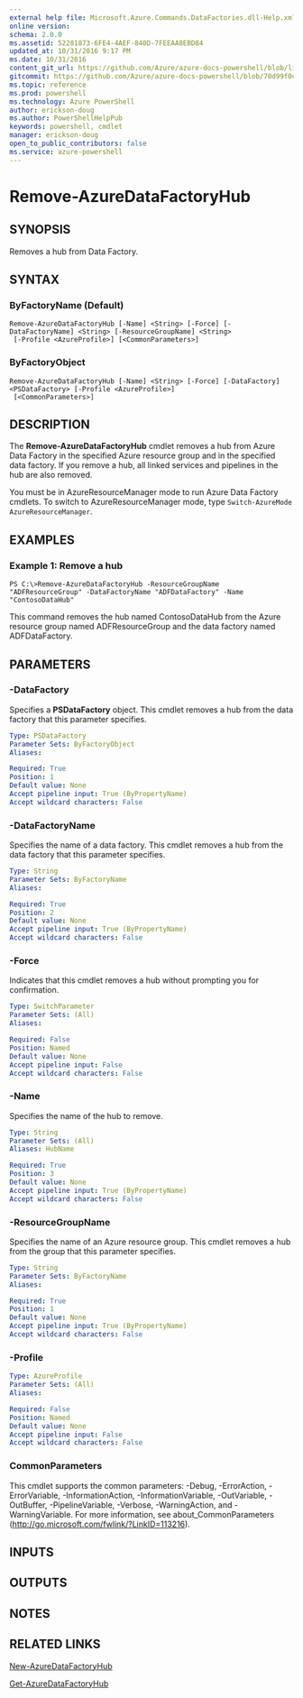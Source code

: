 ```yaml
---
external help file: Microsoft.Azure.Commands.DataFactories.dll-Help.xml
online version: 
schema: 2.0.0
ms.assetid: 52281873-6FE4-4AEF-840D-7FEEAA8EBD84
updated_at: 10/31/2016 9:17 PM
ms.date: 10/31/2016
content_git_url: https://github.com/Azure/azure-docs-powershell/blob/live/azureps-cmdlets-docs/ResourceManager/AzureRM.DataFactories/v0.9.8/Remove-AzureDataFactoryHub.md
gitcommit: https://github.com/Azure/azure-docs-powershell/blob/70d99f0e924efe152eb73454f7898f92d5a5db64/azureps-cmdlets-docs/ResourceManager/AzureRM.DataFactories/v0.9.8/Remove-AzureDataFactoryHub.md
ms.topic: reference
ms.prod: powershell
ms.technology: Azure PowerShell
author: erickson-doug
ms.author: PowerShellHelpPub
keywords: powershell, cmdlet
manager: erickson-doug
open_to_public_contributors: false
ms.service: azure-powershell
---
```


# Remove-AzureDataFactoryHub

## SYNOPSIS
Removes a hub from Data Factory.

## SYNTAX

### ByFactoryName (Default)
```
Remove-AzureDataFactoryHub [-Name] <String> [-Force] [-DataFactoryName] <String> [-ResourceGroupName] <String>
 [-Profile <AzureProfile>] [<CommonParameters>]
```

### ByFactoryObject
```
Remove-AzureDataFactoryHub [-Name] <String> [-Force] [-DataFactory] <PSDataFactory> [-Profile <AzureProfile>]
 [<CommonParameters>]
```

## DESCRIPTION
The **Remove-AzureDataFactoryHub** cmdlet removes a hub from Azure Data Factory in the specified Azure resource group and in the specified data factory.
If you remove a hub, all linked services and pipelines in the hub are also removed.

You must be in AzureResourceManager mode to run Azure Data Factory cmdlets.
To switch to AzureResourceManager mode, type `Switch-AzureMode AzureResourceManager`.

## EXAMPLES

### Example 1: Remove a hub
```
PS C:\>Remove-AzureDataFactoryHub -ResourceGroupName "ADFResourceGroup" -DataFactoryName "ADFDataFactory" -Name "ContosoDataHub"
```

This command removes the hub named ContosoDataHub from the Azure resource group named ADFResourceGroup and the data factory named ADFDataFactory.

## PARAMETERS

### -DataFactory
Specifies a **PSDataFactory** object.
This cmdlet removes a hub from the data factory that this parameter specifies.

```yaml
Type: PSDataFactory
Parameter Sets: ByFactoryObject
Aliases: 

Required: True
Position: 1
Default value: None
Accept pipeline input: True (ByPropertyName)
Accept wildcard characters: False
```

### -DataFactoryName
Specifies the name of a data factory.
This cmdlet removes a hub from the data factory that this parameter specifies.

```yaml
Type: String
Parameter Sets: ByFactoryName
Aliases: 

Required: True
Position: 2
Default value: None
Accept pipeline input: True (ByPropertyName)
Accept wildcard characters: False
```

### -Force
Indicates that this cmdlet removes a hub without prompting you for confirmation.

```yaml
Type: SwitchParameter
Parameter Sets: (All)
Aliases: 

Required: False
Position: Named
Default value: None
Accept pipeline input: False
Accept wildcard characters: False
```

### -Name
Specifies the name of the hub to remove.

```yaml
Type: String
Parameter Sets: (All)
Aliases: HubName

Required: True
Position: 3
Default value: None
Accept pipeline input: True (ByPropertyName)
Accept wildcard characters: False
```

### -ResourceGroupName
Specifies the name of an Azure resource group.
This cmdlet removes a hub from the group that this parameter specifies.

```yaml
Type: String
Parameter Sets: ByFactoryName
Aliases: 

Required: True
Position: 1
Default value: None
Accept pipeline input: True (ByPropertyName)
Accept wildcard characters: False
```

### -Profile

```yaml
Type: AzureProfile
Parameter Sets: (All)
Aliases: 

Required: False
Position: Named
Default value: None
Accept pipeline input: False
Accept wildcard characters: False
```

### CommonParameters
This cmdlet supports the common parameters: -Debug, -ErrorAction, -ErrorVariable, -InformationAction, -InformationVariable, -OutVariable, -OutBuffer, -PipelineVariable, -Verbose, -WarningAction, and -WarningVariable. For more information, see about_CommonParameters (http://go.microsoft.com/fwlink/?LinkID=113216).

## INPUTS

## OUTPUTS

## NOTES

## RELATED LINKS

[New-AzureDataFactoryHub](xref:ResourceManager/AzureRM.DataFactories/v0.9.8/New-AzureDataFactoryHub.md)

[Get-AzureDataFactoryHub](xref:ResourceManager/AzureRM.DataFactories/v0.9.8/Get-AzureDataFactoryHub.md)


